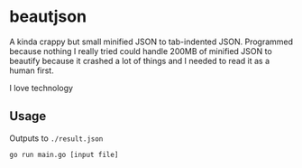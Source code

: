 # beautjson

A kinda crappy but small minified JSON to tab-indented JSON. Programmed because
nothing I really tried could handle 200MB of minified JSON to beautify because
it crashed a lot of things and I needed to read it as a human first.

I love technology

## Usage

Outputs to `./result.json`

`go run main.go [input file]`
